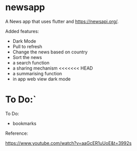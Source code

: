 # newsapp

A News app that uses flutter and https://newsapi.org/.

Added features:
- Dark Mode
- Pull to refresh
- Change the news based on country
- Sort the news
- a search function
- a sharing mechanism
<<<<<<< HEAD
- a summarising function
- in app web view dark mode

To Do:`
=======

To Do:
- bookmarks

Reference:

https://www.youtube.com/watch?v=aaGcER1uUoE&t=3992s
